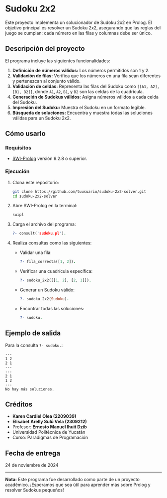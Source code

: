 # Sudoku 2x2

Este proyecto implementa un solucionador de Sudoku 2x2 en Prolog. El objetivo principal es resolver un Sudoku 2x2, asegurando que las reglas del juego se cumplan: cada número en las filas y columnas debe ser único.

## Descripción del proyecto

El programa incluye las siguientes funcionalidades:

1. **Definición de números válidos:** Los números permitidos son 1 y 2.
2. **Validación de filas:** Verifica que los números en una fila sean diferentes y pertenezcan al conjunto válido.
3. **Validación de celdas:** Representa las filas del Sudoku como `[[A1, A2], [B1, B2]]`, donde `A1`, `A2`, `B1`, y `B2` son las celdas de la cuadrícula.
4. **Generación de Sudokus válidos:** Asigna números válidos a cada celda del Sudoku.
5. **Impresión del Sudoku:** Muestra el Sudoku en un formato legible.
6. **Búsqueda de soluciones:** Encuentra y muestra todas las soluciones válidas para un Sudoku 2x2.

## Cómo usarlo

### Requisitos

- [SWI-Prolog](https://www.swi-prolog.org) versión 9.2.8 o superior.

### Ejecución

1. Clona este repositorio:

   ```bash
   git clone https://github.com/tuusuario/sudoku-2x2-solver.git
   cd sudoku-2x2-solver
   ```

2. Abre SWI-Prolog en la terminal:

   ```bash
   swipl
   ```

3. Carga el archivo del programa:

   ```prolog
   ?- consult('sudoku.pl').
   ```

4. Realiza consultas como las siguientes:

   - Validar una fila:
     ```prolog
     ?- fila_correcta([1, 2]).
     ```
   - Verificar una cuadrícula específica:
     ```prolog
     ?- sudoku_2x2([[1, 2], [2, 1]]).
     ```
   - Generar un Sudoku válido:
     ```prolog
     ?- sudoku_2x2(Sudoku).
     ```
   - Encontrar todas las soluciones:
     ```prolog
     ?- sudoku.
     ```

## Ejemplo de salida

Para la consulta `?- sudoku.`:

```
---
1 2
2 1
---
---
2 1
1 2
---
No hay más soluciones.
```

## Créditos

- **Karen Cardiel Olea (2209039)**
- **Elisabet Arelly Sulú Vela (2309212)**
- Profesor: **Ernesto Manuel Ihuit Dzib**
- Universidad Politécnica de Yucatán
- Curso: Paradigmas de Programación

## Fecha de entrega

24 de noviembre de 2024

---

**Nota:** Este programa fue desarrollado como parte de un proyecto académico. ¡Esperamos que sea útil para aprender más sobre Prolog y resolver Sudokus pequeños!
